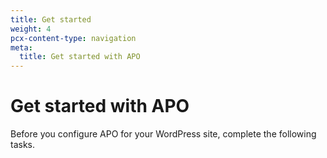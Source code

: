 ```yaml
---
title: Get started
weight: 4
pcx-content-type: navigation
meta:
  title: Get started with APO
---
```


# Get started with APO

Before you configure APO for your WordPress site, complete the following tasks.

<DirectoryListing path="/get-started" />